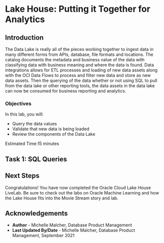 # Lake House: Putting it Together for Analytics

## Introduction

The Data Lake is really all of the pieces working together to ingest data in many different forms from APIs, database, file formats and locations. The catalog documents the metadata and business value of the data with classifying data with business meaning and where the data is found. Data integrations allows for ETL processes and loading of new data assets along with the OCI Data Flows to process and filter new data and store as new data assets. Then the querying of the data whether or not using SQL to pull from the data lake or other reporting tools, the data assets in the data lake can now be consumed for business reporting and analytics.

### Objectives

In this lab, you will:
* Query the data values
* Validate that new data is being loaded
* Review the components of the Data Lake

Estimated Time:15 minutes

## Task 1: SQL Queries

## Next Steps
Congratulations! You have now completed the Oracle Cloud Lake House LiveLab.
Be sure to check out the labs on Oracle Machine Learning and how the Lake House fits into the Movie Stream story and lab.

## Acknowledgements

* **Author** - Michelle Malcher, Database Product Management
* **Last Updated By/Date** - Michelle Malcher, Database Product Management, September 2021
